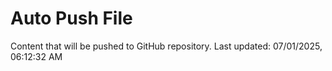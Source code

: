 # Auto Push File

Content that will be pushed to GitHub repository.
Last updated: 07/01/2025, 06:12:32 AM